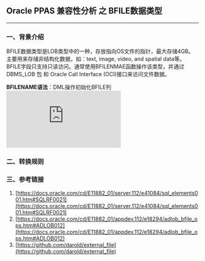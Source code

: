 ## Oracle PPAS 兼容性分析 之 BFILE数据类型
---

### 一、背景介绍
BFILE数据类型是LOB类型中的一种，存放指向OS文件的指针，最大存储4GB。主要用来存储非结构化数据，如：text, image, video, and spatial data等。BFILE字段只支持只读访问。通常使用BFILENMAE函数操作该类型，并通过DBMS_LOB 包 和 Oracle Call Interface (OCI)接口来访问文件数据。

**BFILENAME语法**：DML操作初始化BFILE列
![BIFILENAME语法](https://docs.oracle.com/cd/E11882_01/server.112/e41084/img_text/bfilename.htm)




### 二、转换规则


### 三、参考链接
1. [https://docs.oracle.com/cd/E11882_01/server.112/e41084/sql_elements001.htm#SQLRF0021](https://docs.oracle.com/cd/E11882_01/server.112/e41084/sql_elements001.htm#SQLRF0021)
2. [https://docs.oracle.com/cd/E11882_01/appdev.112/e18294/adlob_bfile_ops.htm#ADLOB012](https://docs.oracle.com/cd/E11882_01/appdev.112/e18294/adlob_bfile_ops.htm#ADLOB012)
3. [https://github.com/darold/external_file](https://github.com/darold/external_file)
